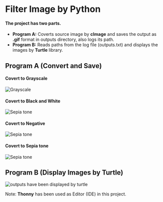 # Filter Image by Python

#### The project has two parts.
- **Program A:** Coverts source image by **cImage** and saves the output as **.gif** format in outputs directory, also
  logs its path.
- **Program B:** Reads paths from the log file (outputs.txt) and displays the images by **Turtle** library.

## Program A (Convert and Save)

#### Covert to Grayscale

![Grayscale](https://github.com/alirezaashrafi/Python-Easy-Image-Processing/raw/master/demo/gray-scale.png)

#### Covert to Black and White

![Sepia tone](https://github.com/alirezaashrafi/Python-Easy-Image-Processing/raw/master/demo/black-and-white.png)

#### Covert to Negative

![Sepia tone](https://github.com/alirezaashrafi/Python-Easy-Image-Processing/raw/master/demo/negative.png)

#### Covert to Sepia tone

![Sepia tone](https://github.com/alirezaashrafi/Python-Easy-Image-Processing/raw/master/demo/sepia-tone.png)

## Program B (Display Images by Turtle)
![outputs have been displayed by turtle](https://github.com/alirezaashrafi/Python-Easy-Image-Processing/raw/master/demo/outputs-by-turtle.png)

Note: **Thonny** has been used as Editor (IDE) in this project.
